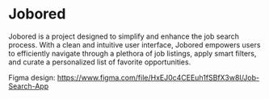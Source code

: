 # Jobored
Jobored is a project designed to simplify and enhance the job search process. With a clean and intuitive user interface, Jobored empowers users to efficiently navigate through a plethora of job listings, apply smart filters, and curate a personalized list of favorite opportunities.

Figma design: https://www.figma.com/file/HxEJ0c4CEEuh1fSBfX3w8I/Job-Search-App
